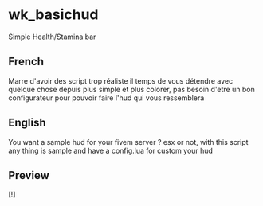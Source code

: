# wk_basichud
Simple Health/Stamina bar

## French

Marre d'avoir des script trop réaliste il temps de vous détendre avec quelque chose
depuis plus simple et plus colorer, pas besoin d'etre un bon configurateur pour pouvoir faire l'hud qui vous ressemblera

## English

You want a sample hud for your fivem server ? esx or not, with this script any thing is sample
and have a config.lua for custom your hud

## Preview

[!][](https://streamable.com/hn32uz)

